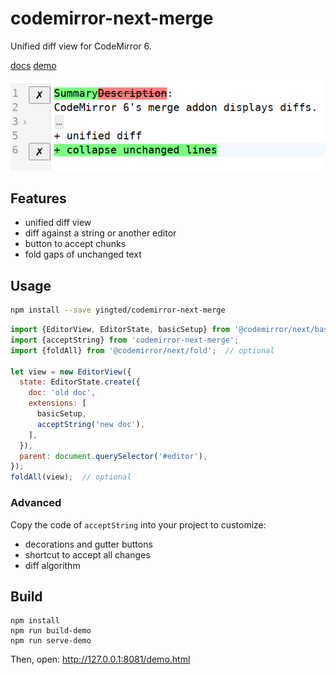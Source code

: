 # codemirror-next-merge
Unified diff view for CodeMirror 6.

[docs](https://yingted.github.io/codemirror-next-merge)
[demo](https://yingted.github.io/codemirror-next-merge/demo.html)

![demo screenshot](demo_screenshot.png)

## Features

- unified diff view
- diff against a string or another editor
- button to accept chunks
- fold gaps of unchanged text

## Usage
```bash
npm install --save yingted/codemirror-next-merge
```

```js
import {EditorView, EditorState, basicSetup} from '@codemirror/next/basic-setup';
import {acceptString} from 'codemirror-next-merge';
import {foldAll} from '@codemirror/next/fold';  // optional

let view = new EditorView({
  state: EditorState.create({
    doc: 'old doc',
    extensions: [
      basicSetup,
      acceptString('new doc'),
    ],
  }),
  parent: document.querySelector('#editor'),
});
foldAll(view);  // optional
```

### Advanced
Copy the code of `acceptString` into your project to customize:

- decorations and gutter buttons
- shortcut to accept all changes
- diff algorithm

## Build
```
npm install
npm run build-demo
npm run serve-demo
```

Then, open: http://127.0.0.1:8081/demo.html
